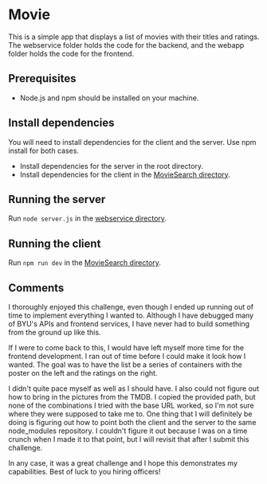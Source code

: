 # Movie

This is a simple app that displays a list of movies with their titles and ratings. The webservice folder holds the
code for the backend, and the webapp folder holds the code for the frontend.

## Prerequisites

- Node.js and npm should be installed on your machine.

## Install dependencies

You will need to install dependencies for the client and the server. Use npm install for both cases.

- Install dependencies for the server in the root directory.
- Install dependencies for the client in the [MovieSearch directory](webapp/MovieSearch).

## Running the server

Run `node server.js` in the [webservice directory](./webservice).

## Running the client

Run `npm run dev` in the [MovieSearch directory](webapp/MovieSearch).

## Comments

I thoroughly enjoyed this challenge, even though I ended up running out of time to implement everything I wanted to.
Although I have debugged many of BYU's APIs and frontend services, I have never had to build something from the ground
up like this.

If I were to come back to this, I would have left myself more time for the frontend development. I ran out
of time before I could make it look how I wanted. The goal was to have the list be a series of containers with the
poster on the left and the ratings on the right.

I didn't quite pace myself as well as I should have. I also could not figure out how to bring in the pictures from the
TMDB. I copied the provided path, but none of the combinations I tried with the base URL worked, so I'm not sure where
they were supposed to take me to. One thing that I will definitely be doing is figuring out how to point both the client
and the server to the same node_modules repository. I couldn't figure it out because I was on a time crunch when I made
it to that point, but I will revisit that after I submit this challenge.

In any case, it was a great challenge and I hope this demonstrates my capabilities. Best of luck to you hiring officers!